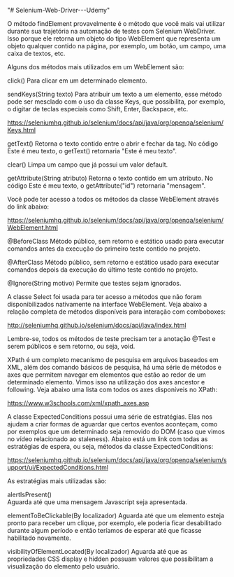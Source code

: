 "# Selenium-Web-Driver---Udemy" 

O método findElement provavelmente é o método que você mais vai utilizar durante sua trajetória na automação de testes com Selenium WebDriver. Isso porque ele retorna um objeto do tipo WebElement que representa um objeto qualquer contido na página, por exemplo, um botão, um campo, uma caixa de textos, etc.

Alguns dos métodos mais utilizados em um WebElement são:

click() 
Para clicar em um determinado elemento.

sendKeys(String texto) 
Para atribuir um texto a um elemento, esse método pode ser mesclado com o uso da classe Keys, que possibilita, por exemplo, o digitar de teclas especiais como Shift, Enter, Backspace, etc.

https://seleniumhq.github.io/selenium/docs/api/java/org/openqa/selenium/Keys.html

getText() 
Retorna o texto contido entre o abrir e fechar da tag. No código <a id="mensagem">Este é meu texto</a>, o getText() retornaria "Este é meu texto".

clear() 
Limpa um campo que já possui um valor default.

getAttribute(String atributo) 
Retorna o texto contido em um atributo. No código <a id="mensagem">Este é meu texto</a>, o getAttribute("id") retornaria "mensagem".

Você pode ter acesso a todos os métodos da classe WebElement através do link abaixo:

https://seleniumhq.github.io/selenium/docs/api/java/org/openqa/selenium/WebElement.html

@BeforeClass
Método público, sem retorno e estático usado para executar comandos antes da execução do primeiro teste contido no projeto.

@AfterClass
Método público, sem retorno e estático usado para executar comandos depois da execução do último teste contido no projeto.

@Ignore(String motivo)
Permite que testes sejam ignorados.

A classe Select foi usada para ter acesso a métodos que não foram disponibilizados nativamente na interface WebElement. Veja abaixo a relação completa de métodos disponíveis para interação com comboboxes:

http://seleniumhq.github.io/selenium/docs/api/java/index.html

Lembre-se, todos os métodos de teste precisam ter a anotação @Test e serem públicos e sem retorno, ou seja, void.

XPath é um completo mecanismo de pesquisa em arquivos baseados em XML, além dos comando básicos de pesquisa, há uma série de métodos e axes que permitem navegar em elementos que estão ao redor de um determinado elemento. Vimos isso na utilização dos axes ancestor e following. Veja abaixo uma lista com todos os axes disponíveis no XPath:

https://www.w3schools.com/xml/xpath_axes.asp

A classe ExpectedConditions possui uma série de estratégias. Elas nos ajudam a criar formas de aguardar que certos eventos aconteçam, como por exemplos que um determinado seja removido do DOM (caso que vimos no vídeo relacionado ao staleness). Abaixo está um link com todas as estratégias de espera, ou seja, métodos da classe ExpectedConditions:

https://seleniumhq.github.io/selenium/docs/api/java/org/openqa/selenium/support/ui/ExpectedConditions.html

As estratégias mais utilizadas são:

alertIsPresent()  
Aguarda até que uma mensagem Javascript seja apresentada.

elementToBeClickable(By localizador) 
Aguarda até que um elemento esteja pronto para receber um clique, por exemplo, ele poderia ficar desabilitado durante algum período e então teríamos de esperar até que ficasse habilitado novamente.

visibilityOfElementLocated(By localizador) 
Aguarda até que as propriedades CSS display e hidden possuam valores que possibilitam a visualização do elemento pelo usuário.
